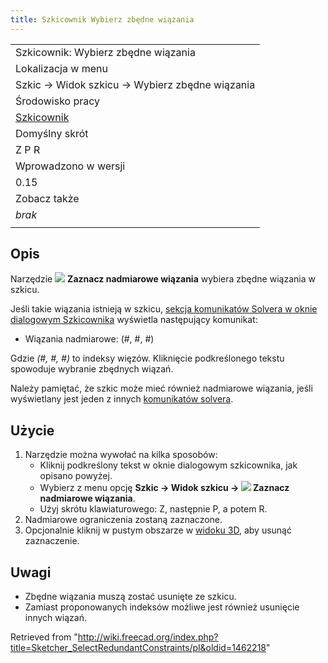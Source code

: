 ```yaml
---
title: Szkicownik Wybierz zbędne wiązania
---
```

|  |
| --- |
| Szkicownik: Wybierz zbędne wiązania |
| Lokalizacja w menu |
| Szkic → Widok szkicu → Wybierz zbędne wiązania |
| Środowisko pracy |
| [Szkicownik](/Sketcher_Workbench/pl "Sketcher Workbench/pl") |
| Domyślny skrót |
| Z P R |
| Wprowadzono w wersji |
| 0.15 |
| Zobacz także |
| *brak* |
|  |

## Opis

Narzędzie ![](/images/Sketcher_SelectRedundantConstraints.svg) **Zaznacz nadmiarowe wiązania** wybiera zbędne wiązania w szkicu.

Jeśli takie wiązania istnieją w szkicu, [sekcja komunikatów Solvera w oknie dialogowym Szkicownika](/Sketcher_Dialog/pl#Komunikaty_solvera "Sketcher Dialog/pl") wyświetla następujący komunikat:

* Wiązania nadmiarowe: (#, #, #)

Gdzie *(#, #, #)* to indeksy więzów. Kliknięcie podkreślonego tekstu spowoduje wybranie zbędnych wiązań.

Należy pamiętać, że szkic może mieć również nadmiarowe wiązania, jeśli wyświetlany jest jeden z innych [komunikatów solvera](/Sketcher_Dialog/pl#Komunikaty_solvera "Sketcher Dialog/pl").

## Użycie

1. Narzędzie można wywołać na kilka sposobów:
   * Kliknij podkreślony tekst w oknie dialogowym szkicownika, jak opisano powyżej.
   * Wybierz z menu opcję **Szkic → Widok szkicu → ![](/images/Sketcher_SelectRedundantConstraints.svg) Zaznacz nadmiarowe wiązania**.
   * Użyj skrótu klawiaturowego: Z, następnie P, a potem R.
2. Nadmiarowe ograniczenia zostaną zaznaczone.
3. Opcjonalnie kliknij w pustym obszarze w [widoku 3D](/3D_view/pl "3D view/pl"), aby usunąć zaznaczenie.

## Uwagi

* Zbędne wiązania muszą zostać usunięte ze szkicu.
* Zamiast proponowanych indeksów możliwe jest również usunięcie innych wiązań.

Retrieved from "<http://wiki.freecad.org/index.php?title=Sketcher_SelectRedundantConstraints/pl&oldid=1462218>"